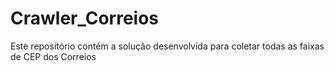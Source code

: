 # Crawler_Correios
Este repositório contém a solução desenvolvida para coletar todas as faixas de CEP dos Correios

